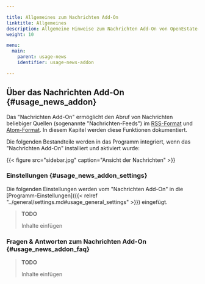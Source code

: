 ```yaml
---

title: Allgemeines zum Nachrichten Add-On
linktitle: Allgemeines
description: Allgemeine Hinweise zum Nachrichten Add-On von OpenEstate-ImmoTool…
weight: 10

menu:
  main:
    parent: usage-news
    identifier: usage-news-addon

---
```



## Über das Nachrichten Add-On {#usage_news_addon}

Das "Nachrichten Add-On" ermöglicht den Abruf von Nachrichten beliebiger Quellen (sogenannte "Nachrichten-Feeds") im [RSS-Format](http://de.wikipedia.org/wiki/RSS) und [Atom-Format](http://de.wikipedia.org/wiki/Atom_%28Format%29). In diesem Kapitel werden diese Funktionen dokumentiert.

Die folgenden Bestandteile werden in das Programm integriert, wenn das "Nachrichten Add-On" installiert und aktiviert wurde:

{{< figure src="sidebar.jpg" caption="Ansicht der Nachrichten" >}}


### Einstellungen {#usage_news_addon_settings}

Die folgenden Einstellungen werden vom "Nachrichten Add-On" in die [Programm-Einstellungen]({{< relref "../general/settings.md#usage_general_settings" >}}) eingefügt.

> **TODO**
>
> Inhalte einfügen


### Fragen & Antworten zum Nachrichten Add-On {#usage_news_addon_faq}

> **TODO**
>
> Inhalte einfügen
